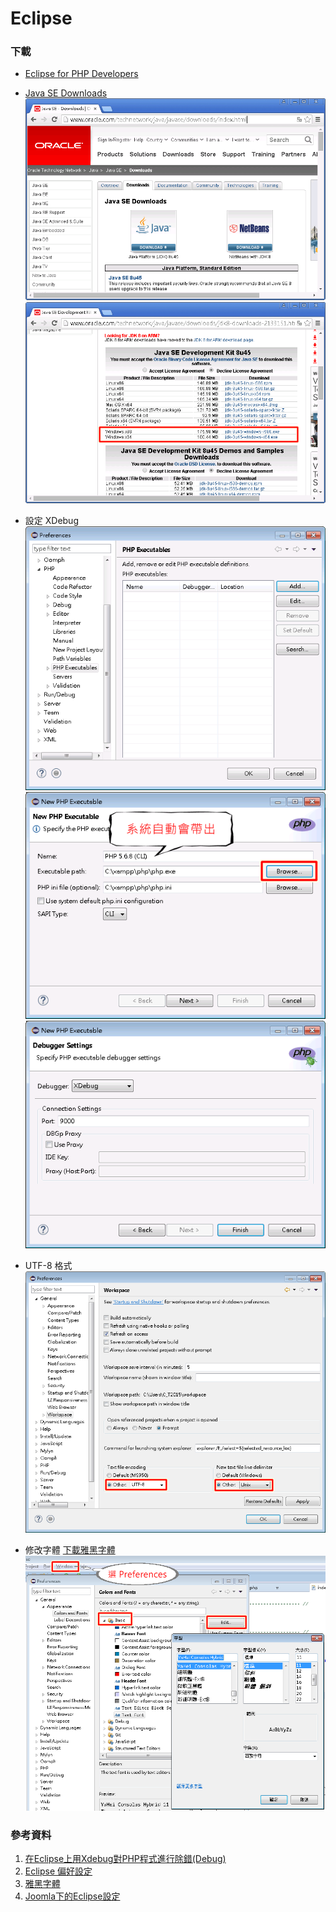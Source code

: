 # Eclipse
### 下載
* [Eclipse for PHP Developers](http://www.eclipse.org/downloads/packages/eclipse-php-developers/marsr)

* [Java SE Downloads](http://www.oracle.com/technetwork/java/javase/downloads/index.html)
![](images/Eclipse-4.png)
![](images/Eclipse-5.png)
* 設定 XDebug   
![](images/Eclipse-9.png)
![](images/Eclipse-6.png)
![](images/Eclipse-7.png)
* UTF-8 格式  
![](images/Eclipse-11.png)
* 修改字體
[下載雅黑字體](http://pan.baidu.com/wap/link?uk=2617758444&shareid=2713699767&third=0)  
![](images/Eclipse-10.png)


   
   
### 參考資料
1. [在Eclipse上用Xdebug對PHP程式進行除錯(Debug)](http://blog.xuite.net/ahdaa/blog1/42927649)
2. [Eclipse 偏好設定](http://j796160836.pixnet.net/blog/post/31387535)
3. [雅黑字體](http://pan.baidu.com/wap/link?uk=2617758444&shareid=2713699767&third=0)
4. [Joomla下的Eclipse設定](https://docs.joomla.org/Configuring_Eclipse_for_joomla_development)